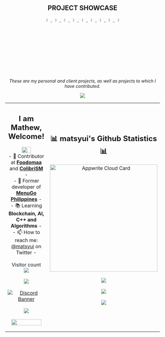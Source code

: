 


<h2 align="center">PROJECT SHOWCASE</h2>
<p align="center">
<span align="center">
    <a target="_blank" href="https://pengui.me">
        <img src="https://i.imgur.com/mznhKHj.png" width="5%"/>
    </a>
    <a target="_blank" href="https://cliqueapp.me">
        <img src="https://i.imgur.com/i3CJE88.png" width="5%"/>
    </a>
    <a target="_blank" href="https://kohee.app">
        <img src="https://i.imgur.com/oGYoH70.png" width="5%"/>
    </a>
    <a target="_blank" href="https://meeble.io">
        <img src="https://i.imgur.com/6H0irOX.png" width="5%"/>
    </a>
    <a target="_blank" href="https://mechi.cloud">
        <img src="https://i.imgur.com/8JnHpYV.png" width="5%"/>
    </a>
    <a target="_blank" href="https://proteksyon.ml">
        <img src="https://i.imgur.com/PWW9Yg1.png" width="5%"/>
    </a>
    <a target="_blank" href="https://menugoph.com/">
        <img src="https://i.imgur.com/GVziq77.png" width="5%"/>
    </a>
    <a target="_blank" href="https://foodomaa.com/">
        <img src="https://i.imgur.com/oWvznMk.png" width="5%"/>
    </a>
    <a target="_blank" href="https://codecanyon.net/item/colibrism-the-ultimate-php-modern-social-media-sharing-platform/26612898">
        <img src="https://i.imgur.com/2AQGIF8.png" width="5%"/>
    </a>
</span><br/>
<span align="center"><i>These are my personal and client projects, as well as projects to which I have contributed.</i></span>
    <center>
   <img src="https://i.imgur.com/Gzy5czE.png"/>
   </center>
<table align="center">
    <tr>
        <td>
                        <h2 align="center">I am Mathew, Welcome!</h2>
            <p align="center">   
               <img align="center" src="https://i.imgur.com/3tDhosL.gif" width="50%"/></a><br/>   
                - 📝 Contributor at <strong><a target="_blank" href="https://foodomaa.com/">Foodomaa</a></strong> and  <strong><a target="_blank" href="https://codecanyon.net/item/colibrism-the-ultimate-php-modern-social-media-sharing-platform/26612898">ColibriSM</a></strong> - 
                <br/>
                - 🚚 Former developer of <strong><a target="_blank" href="https://menugoph.com/">MenuGo Philippines</a></strong> -
                <br/>
                - 📚 Learning <strong>Blockchain, AI, C++ and Algorithms</strong> -
                <br/>
                - 📫 How to reach me: <a target="_blank" href="https://twitter.com/matsyui">@matsyui</a> on Twitter -
                <br/><br/> 
                              Visitor count<br>
                <img src="https://profile-counter.glitch.me/mashwishi/count.svg" />
            <br/><br>
            <a target="_blank" href="https://ko-fi.com/matsyui"> <img align="center" src="https://ko-fi.com/img/githubbutton_sm.svg" /></a>  
            <br/>  <br/>
                <a href="https://discord.gg/Y8WDkWzy2V"><img align="center" src="https://discordapp.com/api/guilds/1312248888551280651/widget.png?style=banner2" alt="Discord Banner"/></a>   
                <br/><br/>  
                <img align="center" src="https://github-readme-stats-taupe-two.vercel.app/api/wakatime?username=mashwishi&hide_title=true&hide_border=true&langs_count=5&layout=compact&v=2.png"/>     
                <br/><br/> 
                <span align="center">
                        <img src="https://github-profile-trophy.vercel.app/?username=matsyui" width="90%"/>
                </span>
            </p>
        </td>
        <td align="center">
            <h2 align="center">📊 matsyui's Github Statistics 📊 </h2>
                <a href="https://cloud.appwrite.io/card/64ac1e1f0a0302c9c1be">
                    <img width="350" src="https://cloud.appwrite.io/v1/cards/cloud?userId=64ac1e1f0a0302c9c1be" alt="Appwrite Cloud Card" />
                </a>
            <br/><br/>
            <img align="center" src="http://github-readme-streak-stats.herokuapp.com?user=matsyui&theme=radical&hide_border=true" />   
            <br/><br/>
            <img align="center" src="https://github-readme-stats-git-masterrstaa-rickstaa.vercel.app/api?username=matsyui&theme=radical&show_icons=true&hide_border=true" />
            <br/><br/>
                            <img align="center" src="https://github-readme-stats-git-masterrstaa-rickstaa.vercel.app/api/top-langs/?username=matsyui&theme=radical&hide_border=true" /> 
            <br/><br/>
        </td>
    </tr>
</table>
</p>


